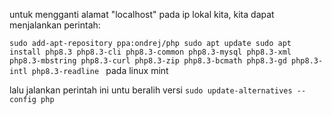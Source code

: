 untuk mengganti alamat "localhost" pada ip lokal kita, kita dapat menjalankan perintah:

`sudo add-apt-repository ppa:ondrej/php
sudo apt update
sudo apt install php8.3 php8.3-cli php8.3-common php8.3-mysql php8.3-xml php8.3-mbstring php8.3-curl php8.3-zip php8.3-bcmath php8.3-gd php8.3-intl php8.3-readline
` pada linux mint

lalu jalankan perintah ini untu beralih versi
`sudo update-alternatives --config php`
